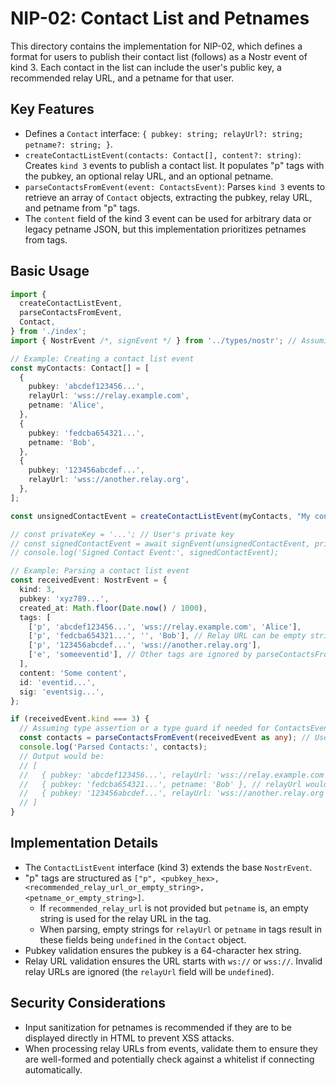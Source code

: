 # NIP-02: Contact List and Petnames

This directory contains the implementation for NIP-02, which defines a format for users to publish their contact list (follows) as a Nostr event of kind 3. Each contact in the list can include the user's public key, a recommended relay URL, and a petname for that user.

## Key Features

- Defines a `Contact` interface: `{ pubkey: string; relayUrl?: string; petname?: string; }`.
- `createContactListEvent(contacts: Contact[], content?: string)`: Creates `kind 3` events to publish a contact list. It populates "p" tags with the pubkey, an optional relay URL, and an optional petname.
- `parseContactsFromEvent(event: ContactsEvent)`: Parses `kind 3` events to retrieve an array of `Contact` objects, extracting the pubkey, relay URL, and petname from "p" tags.
- The `content` field of the kind 3 event can be used for arbitrary data or legacy petname JSON, but this implementation prioritizes petnames from tags.

## Basic Usage

```typescript
import {
  createContactListEvent,
  parseContactsFromEvent,
  Contact,
} from './index';
import { NostrEvent /*, signEvent */ } from '../types/nostr'; // Assuming signEvent and NostrEvent types

// Example: Creating a contact list event
const myContacts: Contact[] = [
  {
    pubkey: 'abcdef123456...',
    relayUrl: 'wss://relay.example.com',
    petname: 'Alice',
  },
  {
    pubkey: 'fedcba654321...',
    petname: 'Bob',
  },
  {
    pubkey: '123456abcdef...',
    relayUrl: 'wss://another.relay.org',
  },
];

const unsignedContactEvent = createContactListEvent(myContacts, "My contact list notes");

// const privateKey = '...'; // User's private key
// const signedContactEvent = await signEvent(unsignedContactEvent, privateKey);
// console.log('Signed Contact Event:', signedContactEvent);

// Example: Parsing a contact list event
const receivedEvent: NostrEvent = {
  kind: 3,
  pubkey: 'xyz789...',
  created_at: Math.floor(Date.now() / 1000),
  tags: [
    ['p', 'abcdef123456...', 'wss://relay.example.com', 'Alice'],
    ['p', 'fedcba654321...', '', 'Bob'], // Relay URL can be empty string if petname is present
    ['p', '123456abcdef...', 'wss://another.relay.org'],
    ['e', 'someeventid'], // Other tags are ignored by parseContactsFromEvent
  ],
  content: 'Some content',
  id: 'eventid...',
  sig: 'eventsig...',
};

if (receivedEvent.kind === 3) {
  // Assuming type assertion or a type guard if needed for ContactsEvent
  const contacts = parseContactsFromEvent(receivedEvent as any); // Use 'as ContactsEvent' if available and compatible
  console.log('Parsed Contacts:', contacts);
  // Output would be:
  // [
  //   { pubkey: 'abcdef123456...', relayUrl: 'wss://relay.example.com', petname: 'Alice' },
  //   { pubkey: 'fedcba654321...', petname: 'Bob' }, // relayUrl would be undefined if empty string in tag
  //   { pubkey: '123456abcdef...', relayUrl: 'wss://another.relay.org' }
  // ]
}
```

## Implementation Details

- The `ContactListEvent` interface (kind 3) extends the base `NostrEvent`.
- "p" tags are structured as `["p", <pubkey_hex>, <recommended_relay_url_or_empty_string>, <petname_or_empty_string>]`.
  - If `recommended_relay_url` is not provided but `petname` is, an empty string is used for the relay URL in the tag.
  - When parsing, empty strings for `relayUrl` or `petname` in tags result in these fields being `undefined` in the `Contact` object.
- Pubkey validation ensures the pubkey is a 64-character hex string.
- Relay URL validation ensures the URL starts with `ws://` or `wss://`. Invalid relay URLs are ignored (the `relayUrl` field will be `undefined`).

## Security Considerations

- Input sanitization for petnames is recommended if they are to be displayed directly in HTML to prevent XSS attacks.
- When processing relay URLs from events, validate them to ensure they are well-formed and potentially check against a whitelist if connecting automatically. 